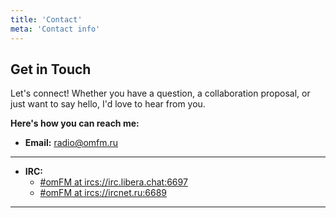 ```yaml
---
title: 'Contact'
meta: 'Contact info'
---
```


## Get in Touch 

Let's connect!  Whether you have a question, a collaboration proposal, or just want to say hello, I'd love to hear from you.

**Here's how you can reach me:**

- **Email:** [radio@omfm.ru](mailto:radio@omfm.ru)

---
- **IRC:** 
    - <a href="https://libera.chat" target="_blank">#omFM at ircs://irc.libera.chat:6697</a>
    - <a href="https://ircnet.ru" target="_blank">#omFM at ircs://ircnet.ru:6689</a>
 
---

